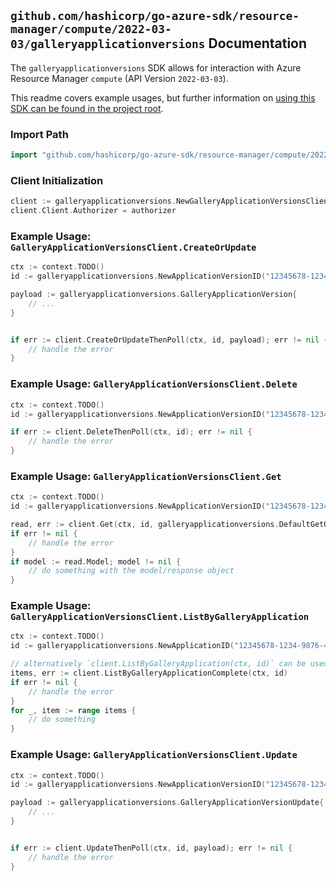 
## `github.com/hashicorp/go-azure-sdk/resource-manager/compute/2022-03-03/galleryapplicationversions` Documentation

The `galleryapplicationversions` SDK allows for interaction with Azure Resource Manager `compute` (API Version `2022-03-03`).

This readme covers example usages, but further information on [using this SDK can be found in the project root](https://github.com/hashicorp/go-azure-sdk/tree/main/docs).

### Import Path

```go
import "github.com/hashicorp/go-azure-sdk/resource-manager/compute/2022-03-03/galleryapplicationversions"
```


### Client Initialization

```go
client := galleryapplicationversions.NewGalleryApplicationVersionsClientWithBaseURI("https://management.azure.com")
client.Client.Authorizer = authorizer
```


### Example Usage: `GalleryApplicationVersionsClient.CreateOrUpdate`

```go
ctx := context.TODO()
id := galleryapplicationversions.NewApplicationVersionID("12345678-1234-9876-4563-123456789012", "example-resource-group", "galleryValue", "applicationValue", "versionValue")

payload := galleryapplicationversions.GalleryApplicationVersion{
	// ...
}


if err := client.CreateOrUpdateThenPoll(ctx, id, payload); err != nil {
	// handle the error
}
```


### Example Usage: `GalleryApplicationVersionsClient.Delete`

```go
ctx := context.TODO()
id := galleryapplicationversions.NewApplicationVersionID("12345678-1234-9876-4563-123456789012", "example-resource-group", "galleryValue", "applicationValue", "versionValue")

if err := client.DeleteThenPoll(ctx, id); err != nil {
	// handle the error
}
```


### Example Usage: `GalleryApplicationVersionsClient.Get`

```go
ctx := context.TODO()
id := galleryapplicationversions.NewApplicationVersionID("12345678-1234-9876-4563-123456789012", "example-resource-group", "galleryValue", "applicationValue", "versionValue")

read, err := client.Get(ctx, id, galleryapplicationversions.DefaultGetOperationOptions())
if err != nil {
	// handle the error
}
if model := read.Model; model != nil {
	// do something with the model/response object
}
```


### Example Usage: `GalleryApplicationVersionsClient.ListByGalleryApplication`

```go
ctx := context.TODO()
id := galleryapplicationversions.NewApplicationID("12345678-1234-9876-4563-123456789012", "example-resource-group", "galleryValue", "applicationValue")

// alternatively `client.ListByGalleryApplication(ctx, id)` can be used to do batched pagination
items, err := client.ListByGalleryApplicationComplete(ctx, id)
if err != nil {
	// handle the error
}
for _, item := range items {
	// do something
}
```


### Example Usage: `GalleryApplicationVersionsClient.Update`

```go
ctx := context.TODO()
id := galleryapplicationversions.NewApplicationVersionID("12345678-1234-9876-4563-123456789012", "example-resource-group", "galleryValue", "applicationValue", "versionValue")

payload := galleryapplicationversions.GalleryApplicationVersionUpdate{
	// ...
}


if err := client.UpdateThenPoll(ctx, id, payload); err != nil {
	// handle the error
}
```
